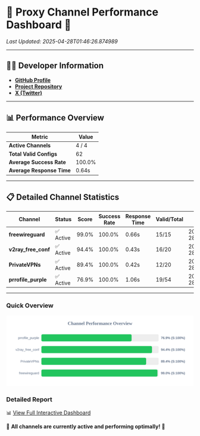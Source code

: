 # 🌟 Proxy Channel Performance Dashboard 🌟

_Last Updated: 2025-04-28T01:46:26.874989_

---

## 👩‍💻 Developer Information

- **[GitHub Profile](https://github.com/4n0nymou3)**  
- **[Project Repository](https://github.com/4n0nymou3/multi-proxy-config-fetcher)**  
- **[X (Twitter)](https://x.com/4n0nymou3)**  

---

## 📊 Performance Overview

| Metric                | Value       |
|-----------------------|-------------|
| **Active Channels**   | 4 / 4       |
| **Total Valid Configs** | 62          |
| **Average Success Rate** | 100.0%      |
| **Average Response Time** | 0.64s       |

---

## 📋 Detailed Channel Statistics

| Channel          | Status     | Score  | Success Rate | Response Time | Valid/Total | Last Success               |
|------------------|------------|--------|--------------|---------------|-------------|----------------------------|
| **freewireguard**  | ✅ Active  | 99.0%  | 100.0% | 0.66s         | 15/15       | 2025-04-28T01:46:26.873207 |
| **v2ray_free_conf**  | ✅ Active  | 94.4%  | 100.0% | 0.43s         | 16/20       | 2025-04-28T01:46:25.738559 |
| **PrivateVPNs**  | ✅ Active  | 89.4%  | 100.0% | 0.42s         | 12/20       | 2025-04-28T01:46:26.189184 |
| **prrofile_purple**  | ✅ Active  | 76.9%  | 100.0% | 1.06s         | 19/54       | 2025-04-28T01:46:25.250794 |

---

### Quick Overview
<div align="center">
  <a href="https://raw.githubusercontent.com/nullluser/NullRepo/refs/heads/main/assets/channel_stats_chart.svg">
    <img src="https://raw.githubusercontent.com/nullluser/NullRepo/refs/heads/main/assets/channel_stats_chart.svg" alt="Source Performance Statistics" width="800">
  </a>
</div>

### Detailed Report
📊 [View Full Interactive Dashboard](https://htmlpreview.github.io/?https://github.com/nullluser/NullRepo/blob/main/assets/performance_report.html)

🎉 **All channels are currently active and performing optimally!** 🎉
